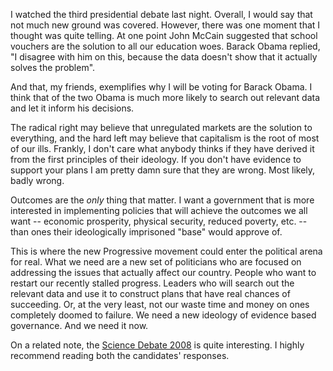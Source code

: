 I watched the third presidential debate last night.  Overall, I would
say that not much new ground was covered.  However, there was one
moment that I thought was quite telling.  At one point John McCain
suggested that school vouchers are the solution to all our education
woes.  Barack Obama replied, "I disagree with him on this, because the
data doesn't show that it actually solves the problem".  

And that, my friends, exemplifies why I will be voting for Barack
Obama.  I think that of the two Obama is much more likely to search
out relevant data and let it inform his decisions.

The radical right may believe that unregulated markets are the
solution to everything, and the hard left may believe that capitalism
is the root of most of our ills.  Frankly, I don't care what anybody
thinks if they have derived it from the first principles of their
ideology.  If you don't have evidence to support your plans I am
pretty damn sure that they are wrong.  Most likely, badly wrong.

Outcomes are the *only* thing that matter.  I want a government that
is more interested in implementing policies that will achieve the
outcomes we all want -- economic prosperity, physical security,
reduced poverty, etc. -- than ones their ideologically imprisoned
"base" would approve of.

This is where the new Progressive movement could enter the political
arena for real.  What we need are a new set of politicians who are
focused on addressing the issues that actually affect our country.
People who want to restart our recently stalled progress.  Leaders who
will search out the relevant data and use it to construct plans that
have real chances of succeeding.  Or, at the very least, not our waste
time and money on ones completely doomed to failure.  We need a new
ideology of evidence based governance.  And we need it now.


On a related note, the [Science Debate 2008][sci-debate-2008] is quite
interesting.  I highly recommend reading both the candidates'
responses.


[sci-debate-2008]: http://www.sciencedebate2008.com/www/index.php?id=42